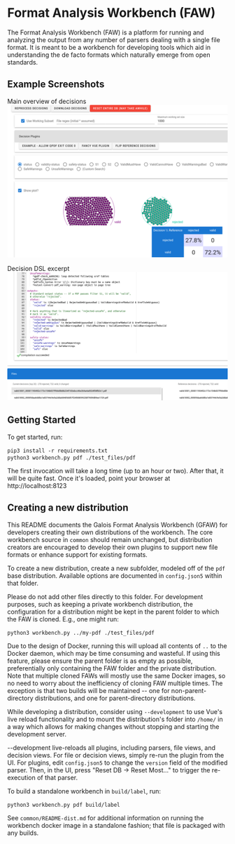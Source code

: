 # Format Analysis Workbench (FAW)

The Format Analysis Workbench (FAW) is a platform for running and analyzing the
output from any number of parsers dealing with a single file format. It is meant
to be a workbench for developing tools which aid in understanding the de facto
formats which naturally emerge from open standards.

## Example Screenshots

Main overview of decisions
![Main overview](./common/readme/screenshot-main.png)

Decision DSL excerpt
![DSL excerpt](./common/readme/screenshot-dsl.png)

## Getting Started

To get started, run:

    pip3 install -r requirements.txt
    python3 workbench.py pdf ./test_files/pdf

The first invocation will take a long time (up to an hour or two). After that,
it will be quite fast. Once it's loaded, point your browser at
http://localhost:8123

## Creating a new distribution

This README documents the Galois Format Analysis Workbench (GFAW) for developers
creating their own distributions of the workbench. The core workbench source
in `common` should remain unchanged, but distribution creators are encouraged to
develop their own plugins to support new file formats or enhance support for
existing formats.

To create a new distribution, create a new subfolder, modeled off of the `pdf`
base distribution. Available options are documented in `config.json5` within
that folder.

Please do not add other files directly to this folder. For development purposes,
such as keeping a private workbench distribution, the configuration for a
distribution might be kept in the parent folder to which the FAW is cloned.
E.g., one might run:

    python3 workbench.py ../my-pdf ./test_files/pdf

Due to the design of Docker, running this will upload all contents of `..` to
the Docker daemon, which may be time consuming and wasteful. If using this
feature, please ensure the parent folder is as empty as possible, preferentially
only containing the FAW folder and the private distribution. Note that multiple
cloned FAWs will mostly use the same Docker images, so no need to worry about the
inefficiency of cloning FAW multiple times. The exception is that two builds
will be maintained -- one for non-parent-directory distributions, and one for
parent-directory distributions.

While developing a distribution, consider using `--development` to use Vue's
live reload functionality and to mount the distribution's folder into
`/home/` in a way which allows for making changes without stopping and starting
the development server.

--development live-reloads all plugins, including parsers, file views, and
decision views. For file or decision views, simply re-run the plugin from the
UI. For plugins, edit `config.json5` to change the `version` field of the
modified parser. Then, in the UI, press "Reset DB -> Reset Most..." to trigger
the re-execution of that parser.

To build a standalone workbench in `build/label`, run:

    python3 workbench.py pdf build/label

See `common/README-dist.md` for additional information on running the workbench
docker image in a standalone fashion; that file is packaged with any builds.

